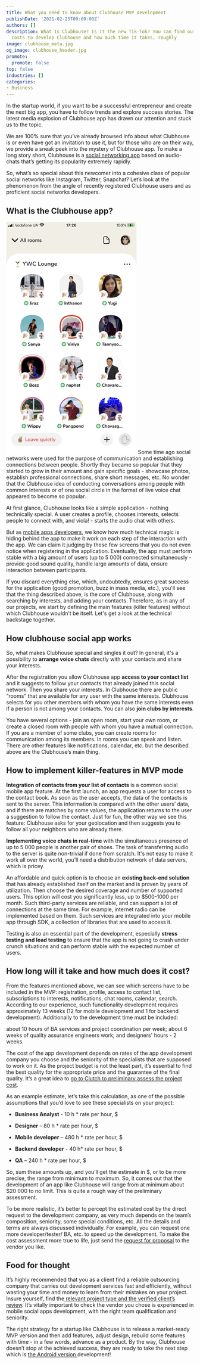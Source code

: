 ```yaml
---
title: What you need to know about Clubhouse MVP Development
publishDate: '2021-02-25T00:00:00Z'
authors: []
description: What Is Clubhouse? Is it the new Tik-Tok? You can find out how much it
  costs to develop Clubhouse and how much time it takes, roughly
image: clubhouse_meta.jpg
og_image: clubhouse_header.jpg
promote:
  promote: false
top: false
industries: []
categories:
- Business
---
```

In the startup world, if you want to be a successful entrepreneur and create the next big app, you have to follow trends and explore success stories. The latest media explosion of Clubhouse app has drawn our attention and stuck us to the topic.

We are 100% sure that you’ve already browsed info about what Clubhouse is or even have got an invitation to use it, but for those who are on their way, we provide a sneak peek into the mystery of Clubhouse app. To make a long story short, Clubhouse is a <a href="https://anadea.info/solutions/social-media-app-development">social networking app</a> based on audio-chats that’s getting its popularity extremely rapidly.

So, what’s so special about this newcomer into a cohesive class of popular social networks like Instagram, Twitter, Snapchat? Let’s look at the phenomenon from the angle of recently registered Clubhouse users and as proficient social networks developers.

## What is the Clubhouse app?

<img src="socila_app_interface.png" alt="Sicial App Interface" width='350' class="float-right">
Some time ago social networks were used for the purpose of communication and establishing connections between people. Shortly they became so popular that they started to grow in their amount and gain specific goals - showcase photos, establish professional connections, share short messages, etc. No wonder that the Clubhouse idea of conducting conversations among people with common interests or of one social circle in the format of live voice chat appeared to become so popular.

At first glance, Clubhouse looks like a simple application - nothing technically special. A user creates a profile, chooses interests, selects people to connect with, and viola! - starts the audio chat with others.

But as <a href="https://anadea.info/services/mobile-development">mobile apps developers</a>, we know how much technical magic is hiding behind the app to make it work on each step of the interaction with the app. We can claim it judging by these few screens that you do not even notice when registering in the application. Eventually, the app must perform stable with a big amount of users (up to 5 000) connected simultaneously - provide good sound quality, handle large amounts of data, ensure interaction between participants.

If you discard everything else, which, undoubtedly, ensures great success for the application (good promotion, buzz in mass media, etc.), you'll see that the thing described above, is the core of Clubhouse, along with searching by interests, and adding your contacts. Therefore, as in any of our projects, we start by defining the main features (killer features) without which Clubhouse wouldn’t be itself. Let's get a look at the technical backstage together.

## How clubhouse social app works

So, what makes Clubhouse special and singles it out? In general, it's a possibility to **arrange voice chats** directly with your contacts and share your interests.

After the registration you allow Clubhouse app **access to your contact list** and it suggests to follow your contacts that already joined this social network. Then you share your interests. In Clubhouse there are public “rooms” that are available for any user with the same interests. Clubhouse selects for you other members with whom you have the same interests even if a person is not among your contacts. You can also **join clubs by interests**.

You have several options - join an open room, start your own room, or create a closed room with people with whom you have a mutual connection. If you are a member of some clubs, you can create rooms for communication among its members. In rooms you can speak and listen. There are other features like notifications, calendar, etc. but the described above are the Clubhouse’s main thing.

## How to implement killer-features in MVP mode

**Integration of contacts from your list of contacts** is a common social mobile app feature. At the first launch, an app requests a user for access to the contact book. As soon as the user accepts, the data of the contacts is sent to the server. This information is compared with the other users’ data, and if there are matches by some values, the application returns to the user a suggestion to follow the contact. Just for fun, the other way we see this feature: Clubhouse asks for your geolocation and then suggests you to follow all your neighbors who are already there.

**Implementing voice chats in real-time** with the simultaneous presence of up to 5 000 people is another pair of shoes. The task of transferring audio to the server is quite non-trivial if done from scratch. It's not easy to make it work all over the world, you’ll need a distribution network of data servers, which is pricey.

An affordable and quick option is to choose an **existing back-end solution** that has already established itself on the market and is proven by years of utilization. Then choose the desired coverage and number of supported users. This option will cost you significantly less, up to $500-1000 per month. Such third-party services are reliable, and can support a lot of connections at the same time. For example, internet radio can be implemented based on them. Such services are integrated into your mobile app through SDK, a collection of libraries that are used to access it.

Testing is also an essential part of the development, especially **stress testing and load testing** to ensure that the app is not going to crash under crunch situations and can perform stable with the expected number of users.

## How long will it take and how much does it cost?

From the features mentioned above, we can see which screens have to be included in the MVP: registration, profile, access to contact list, subscriptions to interests, notifications, chat rooms, calendar, search. According to our experience, such functionality development requires approximately 13 weeks (12 for mobile development and 1 for backend development). Additionally to the development time must be included:

 about 10 hours of BA services and project coordination per week;
 about 6 weeks of quality assurance engineers work;
 and designers' hours - 2 weeks.

The cost of the app development depends on rates of the app development company you choose and the seniority of the specialists that are supposed to work on it. As the project budget is not the least part, it’s essential to find the best quality for the appropriate price and the guarantee of the final quality. It’s a great idea to <a href="https://clutch.co/profile/anadea">go to Clutch to preliminary assess the project cost</a>.

As an example estimate, let’s take this calculation, as one of the possible assumptions that you’d love to see these specialists on your project:

- **Business Analyst** - 10 h * rate per hour, $

- **Designer** – 80 h * rate per hour, $

- **Mobile developer** – 480 h * rate per hour, $

- **Backend developer** - 40 h* rate per hour, $

- **QA** – 240 h * rate per hour, $

So, sum these amounts up, and you’ll get the estimate in $, or to be more precise, the range from minimum to maximum. So, it comes out that the development of an app like Clubhouse will range from at minimum about $20 000 to no limit. This is quite a rough way of the preliminary assessment.

To be more realistic, it’s better to percept the estimated cost by the direct request to the development company, as very much depends on the team’s composition, seniority, some special conditions, etc. All the details and terms are always discussed individually. For example, you can request one more developer/tester/ BA, etc. to speed up the development. To make the cost assessment more true to life, just send the <a href="https://anadea.info/free-project-estimate"> request for proposal</a> to the vendor you like.

## Food for thought

It’s highly recommended that you as a client find a reliable outsourcing company that carries out development services fast and efficiently, without wasting your time and money to learn from their mistakes on your project. Insure yourself, find the<a href="https://clutch.co/profile/anadea#review-661251"> relevant project type and the verified client’s review</a>. It’s vitally important to check the vendor you chose is experienced in mobile social apps development, with the right team qualification and seniority.

The right strategy for a startup like Clubhouse is to release a market-ready MVP version and then add features, adjust design, rebuild some features with time - in a few words, advance as a product. By the way, Clubhouse doesn’t stop at the achieved success, they are ready to take the next step which is <a href="https://www.cnbc.com/2021/02/23/clubhouse-hires-android-developer-work-on-android-app-has-begun.html" rel=“nofollow”>the Android version <a/>development!


